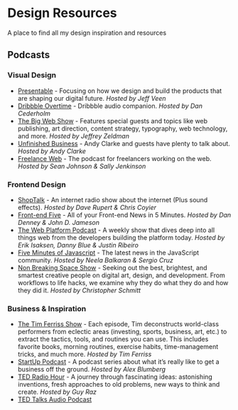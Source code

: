 # Design Resources
A place to find all my design inspiration and resources

## Podcasts

### Visual Design
- [Presentable](https://www.relay.fm/presentable) - Focusing on how we design and build the products that are shaping our digital future. *Hosted by Jeff Veen*
- [Dribbble Overtime](https://dribbble.com/stories/categories/overtime) - Dribbble audio companion. *Hosted by Dan Cederholm*
- [The Big Web Show](http://www.zeldman.com/category/the-big-web-show) - Features special guests and topics like web publishing, art direction, content strategy, typography, web technology, and more.  *Hosted by Jeffrey Zeldman*
- [Unfinished Business](http://www.unfinished.bz) - Andy Clarke and guests have plenty to talk about. *Hosted by Andy Clarke*
- [Freelance Web](https://itunes.apple.com/gb/podcast/the-freelance-web/id657333299?mt=2) - The podcast for freelancers working on the web. *Hosted by Sean Johnson & Sally Jenkinson*

### Frontend Design
- [ShopTalk](http://shoptalkshow.com) - An internet radio show about the internet (Plus sound effects). *Hosted by Dave Rupert & Chris Coyier*
- [Front-end Five](https://frontendfive.codeschool.com) - All of your Front-end News in 5 Minutes. *Hosted by Dan Denney & John D. Jameson*
- [The Web Platform Podcast](http://www.thewebplatformpodcast.com) - A weekly show that dives deep into all things web from the developers building the platform today. *Hosted by Erik Isaksen, Danny Blue & Justin Ribeiro*
- [Five Minutes of Javascript](https://fivejs.codeschool.com) - The latest news in the JavaScript community. *Hosted by Neela Balkaran & Sergio Cruz*
- [Non Breaking Space Show](http://goodstuff.fm/nbsp) - Seeking out the best, brightest, and smartest creative people on digital art, design, and development. From workflows to life hacks, we examine why they do what they do and how they did it.  *Hosted by Christopher Schmitt*

### Business & Inspiration
- [The Tim Ferriss Show](https://itunes.apple.com/us/podcast/the-tim-ferriss-show/id863897795?mt=2) - Each episode, Tim deconstructs world-class performers from eclectic areas (investing, sports, business, art, etc.) to extract the tactics, tools, and routines you can use. This includes favorite books, morning routines, exercise habits, time-management tricks, and much more. *Hosted by Tim Ferriss*
- [StartUp Podcast](https://gimletmedia.com/show/startup) - A podcast series about what it’s really like to get a business off the ground. *Hosted by Alex Blumberg*
- [TED Radio Hour](http://www.npr.org/programs/ted-radio-hour) - A journey through fascinating ideas: astonishing inventions, fresh approaches to old problems, new ways to think and create. *Hosted by Guy Raz*
- [TED Talks Audio Podcast](http://blog.ted.com/audio_podcasts)


